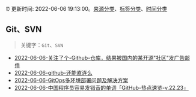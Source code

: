 :alarm_clock: 更新时间: 2022-06-06 19:13:00。[来源分类](../README.md)、[标签分类](../TAGS.md)、[时间分类](../TIMELINE.md)

## Git、SVN


> 关键字：`Git`、`SVN`



- [2022-06-06-关注了个-Github-仓库，结果被国内的某开源"社区"发广告邮件](https://www.v2ex.com/t/857698) 
- [2022-06-06-github-还能直连么](https://www.v2ex.com/t/857692) 
- [2022-06-06-GitOps多环境部署问题及解决方案](https://toutiao.io/k/r5y34ux) 
- [2022-06-06-中国程序员容易发错音的单词「GitHub-热点速览-v.22.23」](https://toutiao.io/k/qg0ntlf) 